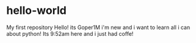 # hello-world
My first repository
Hello! its Goper1M i'm new and i want to learn all i can about python!
Its 9:52am here and i just had coffe!
